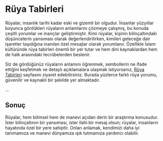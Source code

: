 # Rüya Tabirleri

Rüyalar, insanlık tarihi kadar eski ve gizemli bir olgudur. İnsanlar yüzyıllar boyunca gördükleri rüyaların anlamlarını çözmeye çalışmış, bu konuda çeşitli yorumlar ve inançlar geliştirmiştir. Kimi rüyalar, kişinin bilinçaltındaki düşüncelerin yansıması olarak değerlendirilirken, kimileri geleceğe dair işaretler taşıdığına inanılan özel mesajlar olarak yorumlanır. Özellikle İslam kültüründe rüya tabirleri önemli bir yer tutar ve hem dini kaynaklardan hem de halk arasındaki tecrübelerden beslenir. 

Siz de gördüğünüz rüyaların anlamını öğrenmek, sembollerin ne ifade ettiğini keşfetmek ve detaylı açıklamalara ulaşmak istiyorsanız, [Rüya Tabirleri](https://www.islamiruyatabirleri.org/) sayfasını ziyaret edebilirsiniz. Burada yüzlerce farklı rüya yorumu, güvenilir ve kaynaklı bir şekilde yer almaktadır.

...

## Sonuç

Rüyalar, hem bilimsel hem de manevi açıdan derin bir araştırma konusudur. İster bilinçaltının bir yansıması, ister ilahi bir mesaj olsun; rüyalar, insanların hayatında özel bir yere sahiptir. Onları anlamak, kendimizi daha iyi tanımamıza ve manevi dünyamıza ışık tutmamıza yardımcı olabilir.
